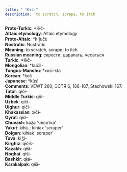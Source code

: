```yaml
---
title: " *Kɨč-"
description:  to scratch, scrape; to itch
---
```


<strong>Proto-Turkic</strong>:  *Kɨč-<br>
<strong>Altaic etymology</strong>:  Altaic etymology<br>
<strong> Proto-Altaic</strong>:  *k`i̯ùčù<br>
<strong>Nostratic</strong>:  Nostratic<br>
<strong>Meaning</strong>:  to scratch, scrape; to itch<br>
<strong>Russian meaning</strong>:  скрести, царапать; чесаться<br>
<strong>Turkic</strong>:  *Kɨč-<br>
<strong>Mongolian</strong>:  *kučil-<br>
<strong>Tungus-Manchu</strong>:  *xosī-kta<br>
<strong>Korean</strong>:  *koč<br>
<strong>Japanese</strong>:  *kùsì<br>
<strong>Comments</strong>:  VEWT 260, ЭСТЯ 6, 186-187, Stachowski 167.<br>
<strong>Tatar</strong>:  qɨčɨ-<br>
<strong>Middle Turkic</strong>:  qɨč-<br>
<strong>Uzbek</strong>:  qiči-<br>
<strong>Uighur</strong>:  qiči-<br>
<strong>Khakassian</strong>:  xɨčɨ-<br>
<strong>Oyrat</strong>:  qɨčɨ-<br>
<strong>Chuvash</strong>:  kǝźǝ 'чесотка'<br>
<strong>Yakut</strong>:  kɨhɨj-; kɨhɨax 'scraper'<br>
<strong>Dolgan</strong>:  kɨhɨak 'scraper'<br>
<strong>Tuva</strong>:  kiǯi-<br>
<strong>Kirghiz</strong>:  qɨčɨš-<br>
<strong>Kazakh</strong>:  qɨšɨ-<br>
<strong>Noghai</strong>:  qɨšɨ-<br>
<strong>Bashkir</strong>:  qɨsɨ-<br>
<strong>Karakalpak</strong>:  qɨšɨ-<br>



